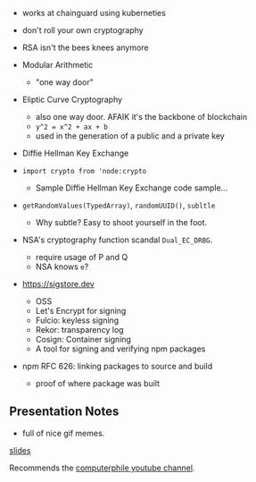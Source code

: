 
- works at chainguard using kuberneties

- don't roll your own cryptography
- RSA isn't the bees knees anymore

- Modular Arithmetic
    - "one way door"
- Eliptic Curve Cryptography
    - also one way door.  AFAIK it's the backbone of blockchain
    - `y^2 = x^2 + ax + b`
    - used in the generation of a public and a private key
- Diffie Hellman Key Exchange
- `import crypto from 'node:crypto`
    - Sample Diffie Hellman Key Exchange code sample...
- `getRandomValues(TypedArray)`, `randomUUID()`, `subltle`
    - Why subtle?  Easy to shoot yourself in the foot.
- NSA's cryptography function scandal `Dual_EC_DRBG`.
    - require usage of P and Q
    - NSA knows `e`?
- https://sigstore.dev
    - OSS
    - Let's Encrypt for signing
    - Fulcio: keyless signing
    - Rekor: transparency log
    - Cosign: Container signing
    - A tool for signing and verifying npm packages
- npm RFC 626: linking packages to source and build
    - proof of where package was built

## Presentation Notes

- full of nice gif memes.

[slides](https://bit.ly/3pZwLzG)

Recommends the [computerphile youtube channel](https://www.youtube.com/user/Computerphile).